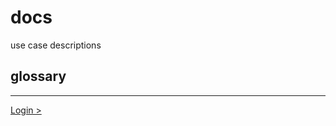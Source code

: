 # docs
use case descriptions

## glossary

***

[Login >](https://github.com/Drapegnik/bsu/blob/master/technology/lab2/docs/login.md)
